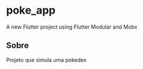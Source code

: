 # poke_app

A new Flutter project using Flutter Modular and Mobx

## Sobre

Projeto que simula uma pokedex


